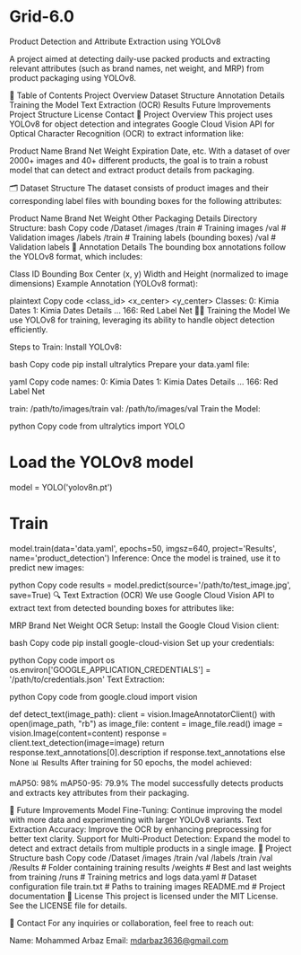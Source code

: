 # Grid-6.0
Product Detection and Attribute Extraction using YOLOv8



A project aimed at detecting daily-use packed products and extracting relevant attributes (such as brand names, net weight, and MRP) from product packaging using YOLOv8.

📖 Table of Contents
Project Overview
Dataset Structure
Annotation Details
Training the Model
Text Extraction (OCR)
Results
Future Improvements
Project Structure
License
Contact
🚀 Project Overview
This project uses YOLOv8 for object detection and integrates Google Cloud Vision API for Optical Character Recognition (OCR) to extract information like:

Product Name
Brand
Net Weight
Expiration Date, etc.
With a dataset of over 2000+ images and 40+ different products, the goal is to train a robust model that can detect and extract product details from packaging.

🗂️ Dataset Structure
The dataset consists of product images and their corresponding label files with bounding boxes for the following attributes:

Product Name
Brand
Net Weight
Other Packaging Details
Directory Structure:
bash
Copy code
/Dataset
    /images
        /train          # Training images
        /val            # Validation images
    /labels
        /train          # Training labels (bounding boxes)
        /val            # Validation labels
📝 Annotation Details
The bounding box annotations follow the YOLOv8 format, which includes:

Class ID
Bounding Box Center (x, y)
Width and Height (normalized to image dimensions)
Example Annotation (YOLOv8 format):

plaintext
Copy code
<class_id> <x_center> <y_center> <width> <height>
Classes:
0: Kimia Dates
1: Kimia Dates Details
...
166: Red Label Net
🏋️‍♂️ Training the Model
We use YOLOv8 for training, leveraging its ability to handle object detection efficiently.

Steps to Train:
Install YOLOv8:

bash
Copy code
pip install ultralytics
Prepare your data.yaml file:

yaml
Copy code
names:
  0: Kimia Dates
  1: Kimia Dates Details
  ...
  166: Red Label Net

train: /path/to/images/train
val: /path/to/images/val
Train the Model:

python
Copy code
from ultralytics import YOLO

# Load the YOLOv8 model
model = YOLO('yolov8n.pt')

# Train
model.train(data='data.yaml', epochs=50, imgsz=640, project='Results', name='product_detection')
Inference:
Once the model is trained, use it to predict new images:

python
Copy code
results = model.predict(source='/path/to/test_image.jpg', save=True)
🔍 Text Extraction (OCR)
We use Google Cloud Vision API to extract text from detected bounding boxes for attributes like:

MRP
Brand
Net Weight
OCR Setup:
Install the Google Cloud Vision client:

bash
Copy code
pip install google-cloud-vision
Set up your credentials:

python
Copy code
import os
os.environ['GOOGLE_APPLICATION_CREDENTIALS'] = '/path/to/credentials.json'
Text Extraction:

python
Copy code
from google.cloud import vision

def detect_text(image_path):
    client = vision.ImageAnnotatorClient()
    with open(image_path, "rb") as image_file:
        content = image_file.read()
    image = vision.Image(content=content)
    response = client.text_detection(image=image)
    return response.text_annotations[0].description if response.text_annotations else None
📊 Results
After training for 50 epochs, the model achieved:

mAP50: 98%
mAP50-95: 79.9%
The model successfully detects products and extracts key attributes from their packaging.

🔧 Future Improvements
Model Fine-Tuning: Continue improving the model with more data and experimenting with larger YOLOv8 variants.
Text Extraction Accuracy: Improve the OCR by enhancing preprocessing for better text clarity.
Support for Multi-Product Detection: Expand the model to detect and extract details from multiple products in a single image.
📂 Project Structure
bash
Copy code
/Dataset
    /images
        /train
        /val
    /labels
        /train
        /val
/Results                # Folder containing training results
    /weights            # Best and last weights from training
    /runs               # Training metrics and logs
data.yaml               # Dataset configuration file
train.txt               # Paths to training images
README.md               # Project documentation
📜 License
This project is licensed under the MIT License. See the LICENSE file for details.

📧 Contact
For any inquiries or collaboration, feel free to reach out:

Name: Mohammed Arbaz
Email: mdarbaz3636@gmail.com
